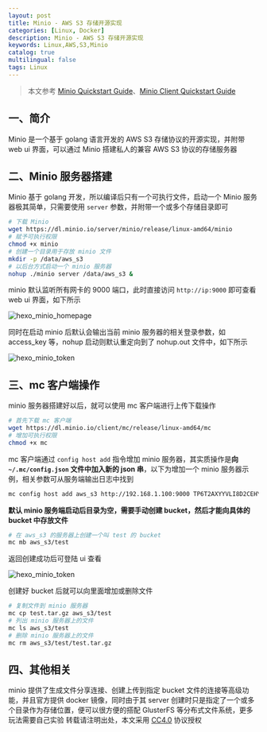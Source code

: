 ```yaml
---
layout: post
title: Minio - AWS S3 存储开源实现
categories: [Linux, Docker]
description: Minio - AWS S3 存储开源实现
keywords: Linux,AWS,S3,Minio
catalog: true
multilingual: false
tags: Linux
---
```



> 本文参考 [Minio Quickstart Guide](https://docs.minio.io/)、[Minio Client Quickstart Guide](https://docs.minio.io/docs/minio-client-quickstart-guide)

## 一、简介

Minio 是一个基于 golang 语言开发的 AWS S3 存储协议的开源实现，并附带 web ui 界面，可以通过 Minio 搭建私人的兼容 AWS S3 协议的存储服务器

## 二、Minio 服务器搭建

Minio 基于 golang 开发，所以编译后只有一个可执行文件，启动一个 Minio 服务器极其简单，只需要使用 `server` 参数，并附带一个或多个存储目录即可

<!--more-->

``` sh
# 下载 Minio
wget https://dl.minio.io/server/minio/release/linux-amd64/minio
# 赋予可执行权限
chmod +x minio
# 创建一个目录用于存放 minio 文件
mkdir -p /data/aws_s3
# 以后台方式启动一个 minio 服务器
nohup ./minio server /data/aws_s3 &
```

minio 默认监听所有网卡的 9000 端口，此时直接访问 `http://ip:9000` 即可查看 web ui 界面，如下所示

![hexo_minio_homepage](https://mritd.b0.upaiyun.com/markdown/hexo_minio_homepage.png)

同时在启动 minio 后默认会输出当前 minio 服务器的相关登录参数，如 access_key 等，nohup 启动则默认重定向到了 nohup.out 文件中，如下所示

![hexo_minio_token](https://mritd.b0.upaiyun.com/markdown/hexo_minio_token.png)



## 三、mc 客户端操作

minio 服务器搭建好以后，就可以使用 mc 客户端进行上传下载操作

``` sh
# 首先下载 mc 客户端
wget https://dl.minio.io/client/mc/release/linux-amd64/mc
# 增加可执行权限
chmod +x mc
```

mc 客户端通过 `config host add` 指令增加 minio 服务器，其实质操作是**向 `~/.mc/config.json` 文件中加入新的 json 串**，以下为增加一个 minio 服务器示例，相关参数可从服务端输出日志中找到

``` sh
mc config host add aws_s3 http://192.168.1.100:9000 TP6T2AXYYVLI8D2CEHYQ /+4+KVa7p3suABEaJ/E1gv4KQra7GdwsxWNs0Nr7
```

**默认 minio 服务端启动后目录为空，需要手动创建 bucket，然后才能向具体的 bucket 中存放文件**

``` sh
# 在 aws_s3 的服务器上创建一个叫 test 的 bucket
mc mb aws_s3/test
```

返回创建成功后可登陆 ui 查看

![hexo_minio_token](https://mritd.b0.upaiyun.com/markdown/hexo_minio_create_bucket.png)

创建好 bucket 后就可以向里面增加或删除文件

``` sh
# 复制文件到 minio 服务器
mc cp test.tar.gz aws_s3/test
# 列出 minio 服务器上的文件
mc ls aws_s3/test
# 删除 minio 服务器上的文件
mc rm aws_s3/test/test.tar.gz
```

## 四、其他相关

minio 提供了生成文件分享连接、创建上传到指定 bucket 文件的连接等高级功能，并且官方提供 docker 镜像，同时由于其 server 创建时只是指定了一个或多个目录作为存储位置，便可以很方便的搭配 GlusterFS 等分布式文件系统，更多玩法需要自己实验
转载请注明出处，本文采用 [CC4.0](http://creativecommons.org/licenses/by-nc-nd/4.0/) 协议授权
